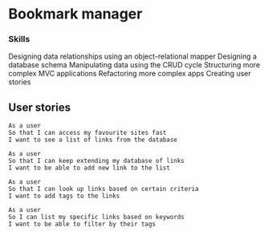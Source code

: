 # Bookmark manager

### Skills

Designing data relationships using an object-relational mapper
Designing a database schema
Manipulating data using the CRUD cycle
Structuring more complex MVC applications
Refactoring more complex apps
Creating user stories

## User stories

```
As a user
So that I can access my favourite sites fast
I want to see a list of links from the database
```
```
As a user
So that I can keep extending my database of links
I want to be able to add new link to the list
```
```
As a user
So that I can look up links based on certain criteria
I want to add tags to the links
```
```
As a user
So I can list my specific links based on keywords
I want to be able to filter by their tags
```
